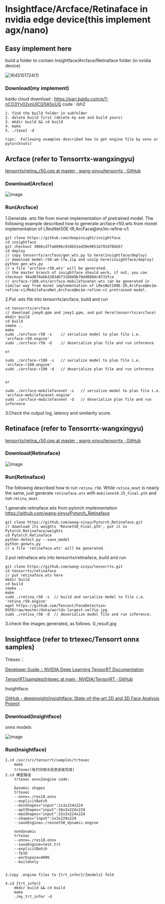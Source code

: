 # Insightface/Arcface/Retinaface in nvidia edge device(this implement agx/nano)




## Easy implement here

build a folder to contain Insightface/Arcface/Retinaface folder (in nvidia device)

![1645151724(1)](https://user-images.githubusercontent.com/79968824/154606835-0e845cca-f2f3-41c9-99c1-5f4615d430cf.png)


### Download(my implement)

baidu cloud download : https://pan.baidu.com/s/1-nCO3Yy02vnUICQ1IA5oUQ
code : ibh2

```
1. find the build folder in subfolder
2. delete build first (delete my exe and build yours)
3. mkdir build && cd build
4. make
5. ./{exe} -d

tips:  Following examples described how to get engine file by onnx or pytorch(wts)
```





## Arcface (refer to Tensorrtx-wangxingyu)

[tensorrtx/retina_r50.cpp at master · wang-xinyu/tensorrtx · GitHub](https://github.com/wang-xinyu/tensorrtx/blob/master/retinaface/retina_r50.cpp)

### Download(Arcface)

![image](https://user-images.githubusercontent.com/79968824/154606932-1a47f1ec-0663-45d2-91b5-e07a6b354af5.png)

### Run(Arcface)

1.Generate .wts file from mxnet implementation of pretrained model. The following example described how to generate arcface-r50.wts from mxnet implementation of LResNet50E-IR,ArcFace@ms1m-refine-v1.

```
git clone https://github.com/deepinsight/insightface
cd insightface
git checkout 3866cd77a6896c934b51ed39e9651b791d78bb57
cd deploy
// copy tensorrtx/arcface/gen_wts.py to here(insightface/deploy)
// download model-r50-am-lfw.zip and unzip here(insightface/deploy)
python gen_wts.py
// a file 'arcface-r50.wts' will be generated.
// the master branch of insightface should work, if not, you can checkout 94ad870abb3203d6f31b049b70dd080dc8f33fca
// arcface-r100.wts/arcface-mobilefacenet.wts can be generated in similar way from mxnet implementation of LResNet100E-IR,ArcFace@ms1m-refine-v1/MobileFaceNet,ArcFace@ms1m-refine-v1 pretrained model.
```

2.Put .wts file into tensorrtx/arcface, build and run

```
cd tensorrtx/arcface
// download joey0.ppm and joey1.ppm, and put here(tensorrtx/arcface)
mkdir build
cd build
cmake ..
make
sudo ./arcface-r50 -s    // serialize model to plan file i.e. 'arcface-r50.engine'
sudo ./arcface-r50 -d    // deserialize plan file and run inference

or

sudo ./arcface-r100 -s   // serialize model to plan file i.e. 'arcface-r100.engine'
sudo ./arcface-r100 -d   // deserialize plan file and run inference


or

sudo ./arcface-mobilefacenet -s   // serialize model to plan file i.e. 'arcface-mobilefacenet.engine'
sudo ./arcface-mobilefacenet -d   // deserialize plan file and run inference
```



3.Check the output log, latency and similarity score.





## Retinaface (refer to Tensorrtx-wangxingyu)

[tensorrtx/retina_r50.cpp at master · wang-xinyu/tensorrtx · GitHub](https://github.com/wang-xinyu/tensorrtx/blob/master/retinaface/retina_r50.cpp)

### Download(Retinaface)


![image](https://user-images.githubusercontent.com/79968824/154606952-1715b3a6-55a7-4c4f-a755-475fa11ef3c4.png)

### Run(Retinaface)

The following described how to run `retina_r50`. While `retina_mnet` is nearly the same, just generate `retinaface.wts` with `mobilenet0.25_Final.pth` and run `retina_mnet`.

1.generate retinaface.wts from pytorch implementation https://github.com/wang-xinyu/Pytorch_Retinaface

```
git clone https://github.com/wang-xinyu/Pytorch_Retinaface.git
// download its weights 'Resnet50_Final.pth', put it in Pytorch_Retinaface/weights
cd Pytorch_Retinaface
python detect.py --save_model
python genwts.py
// a file 'retinaface.wts' will be generated.
```

2.put retinaface.wts into tensorrtx/retinaface, build and run

```
git clone https://github.com/wang-xinyu/tensorrtx.git
cd tensorrtx/retinaface
// put retinaface.wts here
mkdir build
cd build
cmake ..
make
sudo ./retina_r50 -s  // build and serialize model to file i.e. 'retina_r50.engine'
wget https://github.com/Tencent/FaceDetection-DSFD/raw/master/data/worlds-largest-selfie.jpg
sudo ./retina_r50 -d  // deserialize model file and run inference.
```

3.check the images generated, as follows. 0_result.jpg



## Insightface (refer to trtexec/Tensorrt onnx samples)

Trtexec：

[Developer Guide :: NVIDIA Deep Learning TensorRT Documentation](#work_dynamic_shapes)

[TensorRT/samples/trtexec at main · NVIDIA/TensorRT · GitHub](https://github.com/NVIDIA/TensorRT/tree/main/samples/trtexec)

Insightface:

[GitHub - deepinsight/insightface: State-of-the-art 2D and 3D Face Analysis Project](https://github.com/deepinsight/insightface)

### Download(Insightface)

onnx models

![image](https://user-images.githubusercontent.com/79968824/154607001-6a75c02c-d346-4667-9f19-96efea8b73ca.png)

### Run(Insightface)

```
1.cd /usr/src/tensorrt/samples/trtexec 
	make
	trtexec(有打印相关信息安装完成)
2.cd 模型路径
	trtexec onnx2engine code:

    Dynamic shapes	
    trtexec 
    --onnx=./res18.onnx 
    --explicitBatch 
    --minShapes="input":1x3x224x224 
    --optShapes="input":16x3x224x224 
    --maxShapes="input":32x3x224x224 
    --shapes="input":1x3x224x224 
    --saveEngine=./resnet50_dynamic.engine

    nondynamic	
    trtexec 
    --onnx=./res18.onnx 
    --saveEngine=test.trt 
    --explicitBatch 
    --fp16
    --workspace=4096 
    --buildonly


3.Copy .engine files to {trt_infer}/{models} fold

4.cd {trt_infer}
	mkdir build && cd build
	make
	./my_trt_infer -d
```

